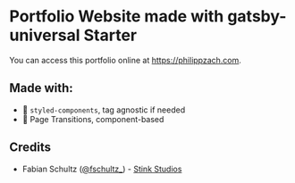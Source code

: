 # Portfolio Website made with gatsby-universal Starter

You can access this portfolio online at https://philippzach.com.

## Made with:

- 💅 `styled-components`, tag agnostic if needed
- 🤩 Page Transitions, component-based

## Credits

* Fabian Schultz ([@fschultz\_](https://twitter.com/fschultz_)) - [Stink Studios](https://stinkstudios.com)

